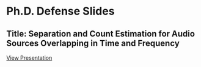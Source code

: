 # Ph.D. Defense Slides
## Title: Separation and Count Estimation for Audio Sources Overlapping in Time and Frequency

[View Presentation](http://faroit.com/defense-slides/)
